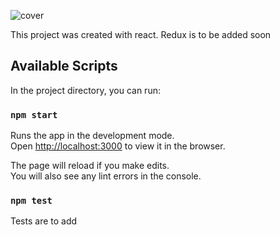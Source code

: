 ![cover](https://github.com/meinou/agorize/blob/master/cover.jpg?raw=true)

This project was created with react. Redux is to be added soon

## Available Scripts

In the project directory, you can run:

### `npm start`

Runs the app in the development mode.<br>
Open [http://localhost:3000](http://localhost:3000) to view it in the browser.

The page will reload if you make edits.<br>
You will also see any lint errors in the console.

### `npm test`

Tests are to add
